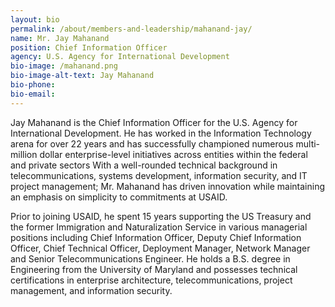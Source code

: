 ```yaml
---
layout: bio
permalink: /about/members-and-leadership/mahanand-jay/
name: Mr. Jay Mahanand
position: Chief Information Officer
agency: U.S. Agency for International Development
bio-image: /mahanand.png
bio-image-alt-text: Jay Mahanand
bio-phone:
bio-email:
---
```

Jay Mahanand is the Chief Information Officer for the U.S. Agency for International Development. He has worked in the Information Technology arena for over 22 years and has successfully championed numerous multi-million dollar enterprise-level initiatives across entities within the federal and private sectors With a well-rounded technical background in telecommunications, systems development, information security, and IT project management; Mr. Mahanand has driven innovation while maintaining an emphasis on simplicity to commitments at USAID.

Prior to joining USAID, he spent 15 years supporting the US Treasury and the former Immigration and Naturalization Service in various managerial positions including Chief Information Officer, Deputy Chief Information Officer, Chief Technical Officer, Deployment Manager, Network Manager and Senior Telecommunications Engineer. He holds a B.S. degree in Engineering from the University of Maryland and possesses technical certifications in enterprise architecture, telecommunications, project management, and information security.
